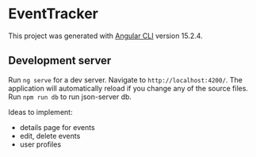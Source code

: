 # EventTracker

This project was generated with [Angular CLI](https://github.com/angular/angular-cli) version 15.2.4.

## Development server

Run `ng serve` for a dev server. Navigate to `http://localhost:4200/`. The application will automatically reload if you change any of the source files.
Run `npm run db` to run json-server db.

Ideas to implement:
- details page for events
- edit, delete events
- user profiles
